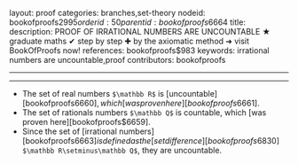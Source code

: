 layout: proof
categories: branches,set-theory
nodeid: bookofproofs$2995
orderid: 50
parentid: bookofproofs$6664
title: 
description: PROOF OF IRRATIONAL NUMBERS ARE UNCOUNTABLE ★ graduate maths ✔ step by step ✚ by the axiomatic method ➜ visit BookOfProofs now!
references: bookofproofs$983
keywords: irrational numbers are uncountable,proof
contributors: bookofproofs

---


---

* The set of real numbers `$\mathbb R$` is [uncountable][bookofproofs$6660], which [was proven here][bookofproofs$6661].
* The set of rationals numbers `$\mathbb Q$` is countable, which [was proven here][bookofproofs$6659].
* Since the set of [irrational numbers][bookofproofs$6663] is defined as the [set difference][bookofproofs$6830] `$\mathbb R\setminus\mathbb Q$`, they are uncountable.
